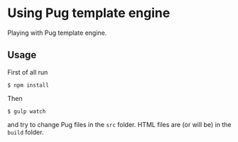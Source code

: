 # Using Pug template engine

Playing with Pug template engine.

## Usage

First of all run

```$ npm install```

Then

```$ gulp watch```

and try to change Pug files in the `src` folder. HTML files are (or will be) in the `build` folder.